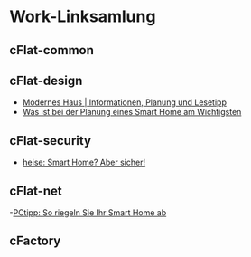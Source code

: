 # Work-Linksamlung

## cFlat-common

## cFlat-design

- [Modernes Haus | Informationen, Planung und Lesetipp](https://www.homeandsmart.de/modernes-haus-informationen-planung-und-lesetipp)
- [Was ist bei der Planung eines Smart Home am Wichtigsten](https://www.homeandsmart.de/planung-smart-home-schritte)

## cFlat-security

- [heise: Smart Home? Aber sicher!](https://www.heise.de/ct/ausgabe/2017-8-Wie-Sie-schnueffelnde-Geraete-isolieren-und-Ihre-Privatsphaere-schuetzen-3667338.html)

## cFlat-net
-[PCtipp: So riegeln Sie Ihr Smart Home ab](http://www.pctipp.ch/news/hardware/artikel/so-riegeln-sie-ihr-smart-home-ab-88249/)

## cFactory
